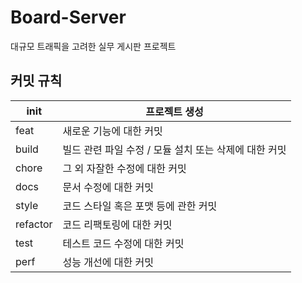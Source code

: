 # Board-Server
대규모 트래픽을 고려한 실무 게시판 프로젝트

## 커밋 규칙
| init | 프로젝트 생성 |
| --- | --- |
| feat | 새로운 기능에 대한 커밋 |
| build | 빌드 관련 파일 수정 / 모듈 설치 또는 삭제에 대한 커밋 |
| chore | 그 외 자잘한 수정에 대한 커밋 |
| docs | 문서 수정에 대한 커밋 |
| style | 코드 스타일 혹은 포맷 등에 관한 커밋 |
| refactor | 코드 리팩토링에 대한 커밋 |
| test | 테스트 코드 수정에 대한 커밋 |
| perf | 성능 개선에 대한 커밋 |
